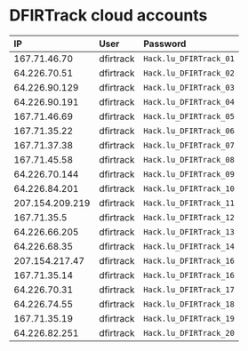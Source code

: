 # DFIRTrack cloud accounts

| IP                | User          | Password                  |
|:------------------|:--------------|:--------------------------|
| 167.71.46.70      | dfirtrack     | `Hack.lu_DFIRTrack_01`    |
| 64.226.70.51      | dfirtrack     | `Hack.lu_DFIRTrack_02`    |
| 64.226.90.129     | dfirtrack     | `Hack.lu_DFIRTrack_03`    |
| 64.226.90.191     | dfirtrack     | `Hack.lu_DFIRTrack_04`    |
| 167.71.46.69      | dfirtrack     | `Hack.lu_DFIRTrack_05`    |
| 167.71.35.22      | dfirtrack     | `Hack.lu_DFIRTrack_06`    |
| 167.71.37.38      | dfirtrack     | `Hack.lu_DFIRTrack_07`    |
| 167.71.45.58      | dfirtrack     | `Hack.lu_DFIRTrack_08`    |
| 64.226.70.144     | dfirtrack     | `Hack.lu_DFIRTrack_09`    |
| 64.226.84.201     | dfirtrack     | `Hack.lu_DFIRTrack_10`    |
| 207.154.209.219   | dfirtrack     | `Hack.lu_DFIRTrack_11`    |
| 167.71.35.5       | dfirtrack     | `Hack.lu_DFIRTrack_12`    |
| 64.226.66.205     | dfirtrack     | `Hack.lu_DFIRTrack_13`    |
| 64.226.68.35      | dfirtrack     | `Hack.lu_DFIRTrack_14`    |
| 207.154.217.47    | dfirtrack     | `Hack.lu_DFIRTrack_16`    |
| 167.71.35.14      | dfirtrack     | `Hack.lu_DFIRTrack_16`    |
| 64.226.70.31      | dfirtrack     | `Hack.lu_DFIRTrack_17`    |
| 64.226.74.55      | dfirtrack     | `Hack.lu_DFIRTrack_18`    |
| 167.71.35.19      | dfirtrack     | `Hack.lu_DFIRTrack_19`    |
| 64.226.82.251     | dfirtrack     | `Hack.lu_DFIRTrack_20`    |
